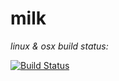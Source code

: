 # milk

*linux & osx build status:*

[![Build Status](https://travis-ci.org/Straskal/Milk.svg?branch=master)](https://travis-ci.org/Straskal/Milk)
